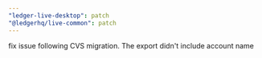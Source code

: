 ```yaml
---
"ledger-live-desktop": patch
"@ledgerhq/live-common": patch
---
```


fix issue following CVS migration. The export didn't include account name
